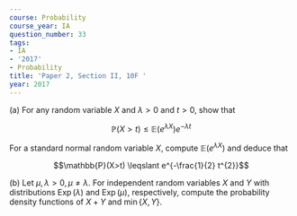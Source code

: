 ```yaml
---
course: Probability
course_year: IA
question_number: 33
tags:
- IA
- '2017'
- Probability
title: 'Paper 2, Section II, 10F '
year: 2017
---
```




(a) For any random variable $X$ and $\lambda>0$ and $t>0$, show that

$$\mathbb{P}(X>t) \leqslant \mathbb{E}\left(e^{\lambda X}\right) e^{-\lambda t}$$

For a standard normal random variable $X$, compute $\mathbb{E}\left(e^{\lambda X}\right)$ and deduce that

$$\mathbb{P}(X>t) \leqslant e^{-\frac{1}{2} t^{2}}$$

(b) Let $\mu, \lambda>0, \mu \neq \lambda$. For independent random variables $X$ and $Y$ with distributions $\operatorname{Exp}(\lambda)$ and $\operatorname{Exp}(\mu)$, respectively, compute the probability density functions of $X+Y$ and $\min \{X, Y\}$.